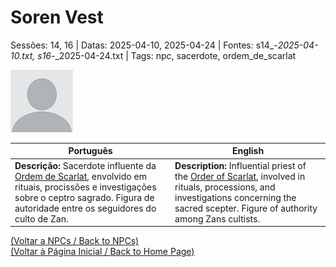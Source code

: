 
# Soren Vest

Sessões: 14, 16 | Datas: 2025-04-10, 2025-04-24 | Fontes: s14_-_2025-04-10.txt, s16_-_2025-04-24.txt | Tags: npc, sacerdote, ordem_de_scarlat

![Soren Vest](blank.png)

| Português | English |
|-----------|---------|
| **Descrição:** Sacerdote influente da [Ordem de Scarlat](templo_ordem_de_scarlat.md), envolvido em rituais, procissões e investigações sobre o ceptro sagrado. Figura de autoridade entre os seguidores do culto de Zan. | **Description:** Influential priest of the [Order of Scarlat](templo_ordem_de_scarlat.md), involved in rituals, processions, and investigations concerning the sacred scepter. Figure of authority among Zans cultists. |

[(Voltar a NPCs / Back to NPCs)](npcs_list.md)  
[(Voltar à Página Inicial / Back to Home Page)](../../home.md)


























